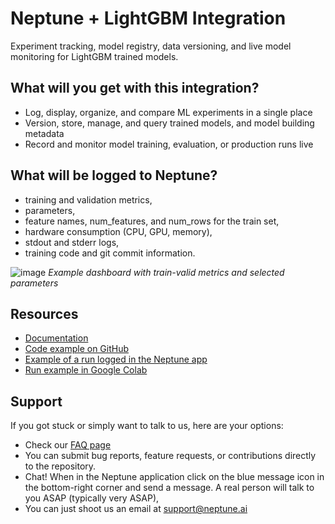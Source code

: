 # Neptune + LightGBM Integration

Experiment tracking, model registry, data versioning, and live model monitoring for LightGBM trained models.

## What will you get with this integration? 

* Log, display, organize, and compare ML experiments in a single place
* Version, store, manage, and query trained models, and model building metadata
* Record and monitor model training, evaluation, or production runs live

## What will be logged to Neptune?

* training and validation metrics,
* parameters,
* feature names, num_features, and num_rows for the train set,
* hardware consumption (CPU, GPU, memory),
* stdout and stderr logs,
* training code and git commit information.

![image](https://user-images.githubusercontent.com/97611089/160637021-6d324be7-00f0-4b89-bffd-ae937f6802b4.png)
*Example dashboard with train-valid metrics and selected parameters*


## Resources

* [Documentation](https://docs.neptune.ai/integrations-and-supported-tools/model-training/lightgbm)
* [Code example on GitHub](https://github.com/neptune-ai/examples/blob/main/integrations-and-supported-tools/lightgbm/scripts/Neptune_LightGBM_train_summary.py)
* [Example of a run logged in the Neptune app](https://app.neptune.ai/o/common/org/lightgbm-integration/e/LGBM-86/dashboard/train-cls-summary-6c07f9e0-36ca-4432-9530-7fd3457220b6)
* [Run example in Google Colab](https://colab.research.google.com/github/neptune-ai/examples/blob/main/integrations-and-supported-tools/lightgbm/notebooks/Neptune_LightGBM.ipynb)

## Support

If you got stuck or simply want to talk to us, here are your options:

* Check our [FAQ page](https://docs.neptune.ai/getting-started/getting-help#frequently-asked-questions)
* You can submit bug reports, feature requests, or contributions directly to the repository.
* Chat! When in the Neptune application click on the blue message icon in the bottom-right corner and send a message. A real person will talk to you ASAP (typically very ASAP),
* You can just shoot us an email at support@neptune.ai
